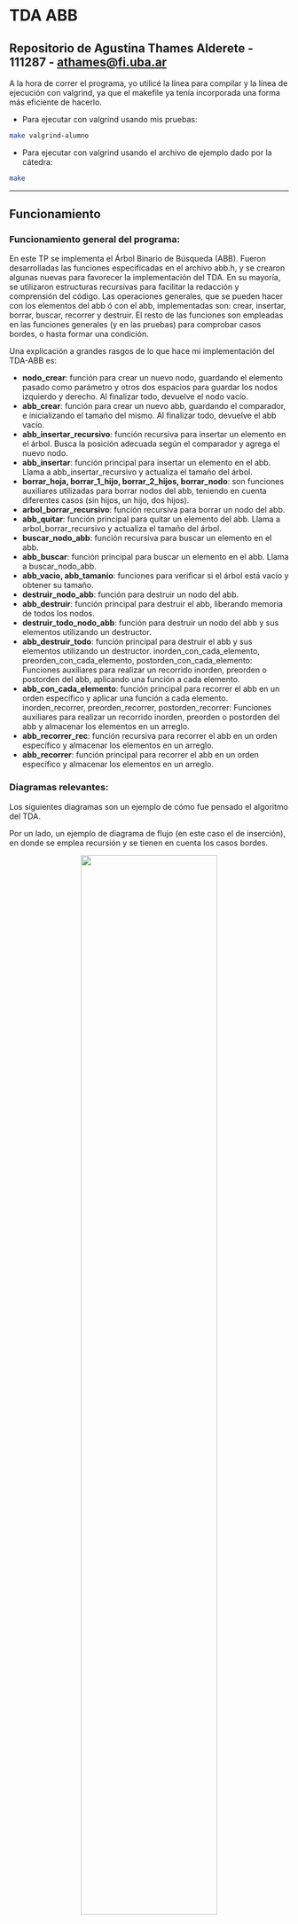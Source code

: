 # TDA ABB

## Repositorio de Agustina Thames Alderete - 111287 - athames@fi.uba.ar

A la hora de correr el programa, yo utilicé la línea para compilar y la línea de ejecución con valgrind, ya que el makefile ya tenía incorporada una forma más eficiente de hacerlo.

- Para ejecutar con valgrind usando mis pruebas:

```bash
make valgrind-alumno
```

- Para ejecutar con valgrind usando el archivo de ejemplo dado por la cátedra:
```bash
make 
```
---
##  Funcionamiento

### Funcionamiento general del programa:

En este TP se implementa el Árbol Binario de Búsqueda (ABB). Fueron desarrolladas las funciones especificadas en el archivo abb.h, y se crearon algunas nuevas para favorecer la implementación del TDA. En su mayoría, se utilizaron estructuras recursivas para facilitar la redacción y comprensión del código. Las operaciones generales, que se pueden hacer con los elementos del abb ó con el abb, implementadas son: crear, insertar, borrar, buscar, recorrer y destruir. El resto de las funciones son empleadas en las funciones generales (y en las pruebas) para comprobar casos bordes, o hasta formar una condición.

Una explicación a grandes rasgos de lo que hace mi implementación del TDA-ABB es:
- **nodo_crear**: función para crear un nuevo nodo, guardando el elemento pasado como parámetro y otros dos espacios para guardar los nodos izquierdo y derecho. Al finalizar todo, devuelve el nodo vacío.
- **abb_crear**: función para crear un nuevo abb, guardando el comparador, e inicializando el tamaño del mismo. Al finalizar todo, devuelve el abb vacío.
- **abb_insertar_recursivo**: función recursiva para insertar un elemento en el árbol. Busca la posición adecuada según el comparador y agrega el nuevo nodo.
- **abb_insertar**: función principal para insertar un elemento en el abb. Llama a abb_insertar_recursivo y actualiza el tamaño del árbol.
- **borrar_hoja, borrar_1_hijo, borrar_2_hijos, borrar_nodo**: son funciones auxiliares utilizadas para borrar nodos del abb, teniendo en cuenta diferentes casos (sin hijos, un hijo, dos hijos).
- **arbol_borrar_recursivo**: función recursiva para borrar un nodo del abb.
- **abb_quitar**: función principal para quitar un elemento del abb. Llama a arbol_borrar_recursivo y actualiza el tamaño del árbol.
- **buscar_nodo_abb**: función recursiva para buscar un elemento en el abb.
- **abb_buscar**: función principal para buscar un elemento en el abb. Llama a buscar_nodo_abb.
- **abb_vacio, abb_tamanio**: funciones para verificar si el árbol está vacío y obtener su tamaño.
- **destruir_nodo_abb**: función para destruir un nodo del abb.
- **abb_destruir**: función principal para destruir el abb, liberando memoria de todos los nodos.
- **destruir_todo_nodo_abb**: función para destruir un nodo del abb y sus elementos utilizando un destructor.
- **abb_destruir_todo**: función principal para destruir el abb y sus elementos utilizando un destructor.
inorden_con_cada_elemento, preorden_con_cada_elemento, postorden_con_cada_elemento: Funciones auxiliares para realizar un recorrido inorden, preorden o postorden del abb, aplicando una función a cada elemento.
- **abb_con_cada_elemento**: función principal para recorrer el abb en un orden específico y aplicar una función a cada elemento.
inorden_recorrer, preorden_recorrer, postorden_recorrer: Funciones auxiliares para realizar un recorrido inorden, preorden o postorden del abb y almacenar los elementos en un arreglo.
- **abb_recorrer_rec**: función recursiva para recorrer el abb en un orden específico y almacenar los elementos en un arreglo.
- **abb_recorrer**: función principal para recorrer el abb en un orden específico y almacenar los elementos en un arreglo.

### Diagramas relevantes:

Los siguientes diagramas son un ejemplo de cómo fue pensado el algoritmo del TDA.

Por un lado, un ejemplo de diagrama de flujo (en este caso el de inserción), en donde se emplea recursión y se tienen en cuenta los casos bordes.

<div align="center">
<img width="70%" src="img/diagrama_flujo_insercion_abb.drawio.svg">
</div>

Por el otro, un diagrama que logra graficar cómo se utiliza el espacio de memoria en el programa, teniendo en cuenta los punteros correspondientes.

<div align="center">
<img width="70%" src="img/stack_heap_abb.drawio.svg">
</div>

### Por ejemplo:

El programa funciona abriendo el archivo pasado como parámetro y leyendolo línea por línea. Por cada línea crea un registro e intenta agregarlo al vector. La función de lectura intenta leer todo el archivo o hasta encontrar el primer error. Devuelve un vector con todos los registros creados.

<div align="center">
<img width="70%" src="img/diagrama1.svg">
</div>

En el archivo `sarasa.c` la función `funcion1` utiliza `realloc` para agrandar la zona de memoria utilizada para conquistar el mundo. El resultado de `realloc` lo guardo en una variable auxiliar para no perder el puntero original en caso de error:

```c
int *vector = realloc(vector_original, (n+1)*sizeof(int));

if(vector == NULL)
    return -1;
vector_original = vector;
```


<div align="center">
<img width="70%" src="img/diagrama2.svg">
</div>

---

## Respuestas a las preguntas teóricas
### 1. Explique teóricamente (y utilizando gráficos) qué es un árbol, árbol binario y árbol binario de búsqueda. Explique cómo funcionan, cuáles son sus operaciones básicas (incluyendo el análisis de complejidad de cada una de ellas) y por qué es importante la distinción de cada uno de estos diferentes tipos de árboles. Ayúdese con diagramas para explicar.

#### Árbol
Un árbol es una colección de nodos los cuales, a su vez, pueden estar conectados a múltiples nodos. Una de las características que lo destaca, es que facilita la búsqueda y la eliminación de un elemento (lo cual era mucho más complejo en el TDA de Lista).

Un árbol está compuesto por un nodo principal, llamado **nodo raíz**, y cero o muchos subárboles no vacíos, los cuales tienen su nodo raíz conectado mediante un vértice al nodo raíz.

<div align="center">
<img width="70%" src="img/estructura_arbol.drawio.svg">
</div>

Estando en un nodo, puedo ver los subárboles que se encuentran 'debajo' del mismo. En este caso, el nodo donde estamos parados es el **nodo padre**, y los nodos que se encuentran 'debajo' de este mismo serían sus **nodos hijos**. 

##### Casos especiales: 
- El nodo raíz no tiene padre
- **Hojas:** son aquellos nodos que no tienen hijos.

#### Árbol Binario
Son árboles relacionados a las operaciones de búsqueda, que tienen el objetivo de aproximarse a la búsqueda binaria. En este caso, el **nodo raíz está únicamente conectado con dos subárboles**, el subárbol izquierdo y el subárbol derecho.

<div align="center">
<img width="70%" src="img/estructura_abb.drawio.svg">
</div>

Las operaciones que se pueden realizar con un árbol binario son:
- Crear
- Destruir
- Insertar
- Borrar
- Buscar
- Vacío
- Recorrer

##### Recorridos
Para recorrer este tipo de árbol, hay tres posibles recorridos. En todos los casos, se llama recursivamente a la misma función que tiene las 3 acciones para hacer y se va comparando según el orden adecuado. (Por convención, 'N' es el nodo actual, 'D' es el subárbol derecho, e 'I' es el subárbol izquierdo):

- **Recorrido Preorden (NID)**: primero se visita N, después I y por último D. Cuando termina todos los subárboles izquierdos, 'vuelve uno atrás' y empieza a recorrer hacia abajo para la derecha, y así sucesivamente hasta que termina todos los nodos del árbol.
- **Recorrido Inorden (IND)**: primero se visita I, después N, y por último D. 
- **Recorrido Postorden (IDN)**: primero se visita I, después D, y por último N.

#### Árbol Binario de Búsqueda (ABB)
A diferencia del tipo explicado anteriormente, en este caso hay un orden, por lo que tenemos una forma de comparar los elementos para poder definir este orden y cada nodo del árbol posee un valor o una clave única.

Características:
- Las claves mayores se insertan en los subárboles derechos.
- Las claves menores se insertan en los subárboles izquierdos.
- Ambos subárboles también son ABBs.
- 'El hijo izquierdo siempre es menor que el nodo padre, y el hijo derecho siempre es mayor.'

##### Operaciones con ABBs
La **búsqueda** de un elemento comienza en el nodo raíz:
1. La clave buscada se compara con la clave del nodo raíz.
2. Si las claves son iguales, la búsqueda se detiene.
3. Si la clave buscada es mayor que la clave raíz, la búsqueda se reanuda en el subárbol derecho. Si la clave buscada es menor que la clave raíz, la búsqueda se reanuda en el subárbol izquierdo.

La **inserción**:
1. Comparo la clave del elemento a insertar con la clave del nodo raíz. Si es mayor, avanzo hacia el subárbol derecho, si es menor hacia el izquierdo.
2. Repetir el paso 1 hasta encontrar un elemento con clave igual o llegar al final del subárbol donde debo insertar el nuevo elemento.
3. Cuando se llega al final, creo un nuevo nodo, asignando NULL a los punteros izquierdo y derecho del mismo. Luego coloco el nuevo nodo como hijo izquierdo o derecho del anterior según sea el valor de la clave.

La **eliminación** (tomándose como ejemplo un árbol que tiene números enteros como elementos):
- *Borrar Nodo Hoja*: hago directamente la liberación de memoria de ese nodo.
- *Borrar Nodo con un Hijo*: hago que el nodo anterior al que quiero borrar apunte al nodo hijo, y luego libero la memoria del nodo que se desea.
- *Borrar Nodo con dos Hijos*: en este caso, elijo el sucesor o antecesro inmediato al número más cercano al que quiero borrar. Para encontrar el antecesor, voy a la rama izquierda y después todo a la derecha hasta encontrar una hoja (el antecesor). Por el contrario, para encontrar el sucesor, voy a la rama derecha y después todo a la izquierda hasta encontrar una hoja (el sucesor). El nodo encontrado es el que va a reemplazar al nodo a borrar. Por último, hago libero la memoria correspondiente.


### 2. Explique su implementación y decisiones de diseño (por ejemplo, si tal o cuál funciones se plantearon de forma recursiva, iterativa o mixta y por qué, que dificultades encontró al manejar los nodos y punteros, reservar y liberar memoria, etc).

En líneas generales, considero que el código fue implementado mediante un buen manejo de nodos y punteros. En cuanto a la memoria, la dificultad generalmente aparecía en las pruebas, pero con la ejecución del código por Valgrind, se podían solucionar los errores de liberación de memoria.

#### Estructuras de Datos Utilizadas:
- **Nodo del Árbol (`nodo_abb_t`)**: Contiene un puntero al elemento que contiene, así como punteros a los hijos izquierdo y derecho.
- **Árbol Binario de Búsqueda (`abb_t`)**: Estructura principal que contiene un puntero a la raíz, el tamaño del árbol y una función comparadora.

#### Funciones Principales y Recursión:
La recursión ayuda a que mi código no utilice tantas estructuras iterativas, para lograr una mejor comprensión del código, y poder manejar las condiciones más fácilmente.
- **Inserción Recursiva**: `abb_insertar_recursivo` utiliza un enfoque recursivo para insertar elementos.
- **Borrado Recursivo**: `arbol_borrar_recursivo` elimina nodos recursivamente.
- **Recorrido Recursivo**: Funciones como `inorden_con_cada_elemento` utilizan la recursión para recorrer el árbol.

#### Estrategias de Borrado:
Fueron separados los 3 casos para que la implementación sea máz eficaz.
- **Borrado de Hojas**: `borrar_hoja` libera la memoria de un nodo hoja.
- **Borrado con 1 Hijo**: `borrar_1_hijo` maneja nodos con un solo hijo.
- **Borrado con 2 Hijos**: `borrar_2_hijos` aborda el caso de nodos con dos hijos.

#### Liberación de Memoria:
- **Destructor del Árbol y Nodos**: Funciones como `abb_destruir` y `abb_destruir_todo` liberan la memoria del abb correctamente. Luego el abb queda vacío.

#### Decisiones de Manejo de Punteros y Nodos:
- **Punteros Dobles**: Se utilizan punteros dobles en las funciones de borrado para modificar el puntero al nodo padre.
- **Validación de Punteros**: Se verifican los punteros pasados a las funciones para prevenir problemas de segmentación.
- **Asignación de Nodos**: Se asigna memoria dinámicamente para los nuevos nodos y se verifica la asignación.

#### Optimizaciones y Consideraciones:
- **Manejo de Tamaño del Árbol**: Se mantiene un contador de tamaño del árbol para operaciones eficientes.
- **Funciones de Recorrido Personalizables**: Se proporcionan funciones de recorrido que permiten al usuario especificar operaciones personalizadas en cada nodo.
